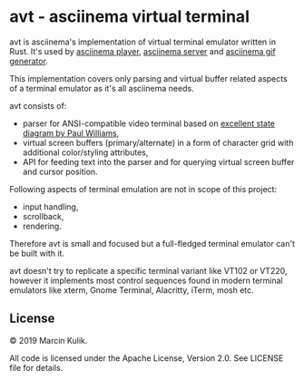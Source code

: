 # avt - asciinema virtual terminal

avt is asciinema's implementation of virtual terminal emulator written in Rust.
It's used by [asciinema player](https://github.com/asciinema/asciinema-player),
[asciinema server](https://github.com/asciinema/asciinema-server) and [asciinema
gif generator](https://github.com/asciinema/agg).

This implementation covers only parsing and virtual buffer related aspects of a
terminal emulator as it's all asciinema needs.

avt consists of:

- parser for ANSI-compatible video terminal based on [excellent state diagram by Paul Williams](https://www.vt100.net/emu/dec_ansi_parser),
- virtual screen buffers (primary/alternate) in a form of character grid with additional color/styling attributes,
- API for feeding text into the parser and for querying virtual screen buffer and cursor position.

Following aspects of terminal emulation are not in scope of this project:

- input handling,
- scrollback,
- rendering.

Therefore avt is small and focused but a full-fledged terminal emulator can't be
built with it.

avt doesn't try to replicate a specific terminal variant like VT102 or VT220, however
it implements most control sequences found in modern terminal emulators
like xterm, Gnome Terminal, Alacritty, iTerm, mosh etc.

## License

© 2019 Marcin Kulik.

All code is licensed under the Apache License, Version 2.0. See LICENSE file for details.
